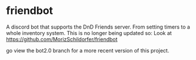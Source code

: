 # friendbot
A discord bot that supports the DnD Friends server. From setting timers to a whole inventory system. This is no longer being updated so:
Look at https://github.com/MorizSchildorfer/friendbot

go view the bot2.0 branch for a more recent version of this project.
